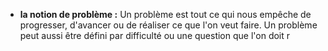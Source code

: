 

- **la notion de problème :**  Un problème est tout ce qui nous empêche de progresser, d'avancer ou de réaliser ce que l'on veut faire. Un problème peut aussi être défini par difficulté ou une question que l'on doit r